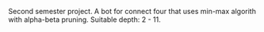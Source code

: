 Second semester project. A bot for connect four that uses min-max algorith with alpha-beta pruning. Suitable depth: 2 - 11. 
